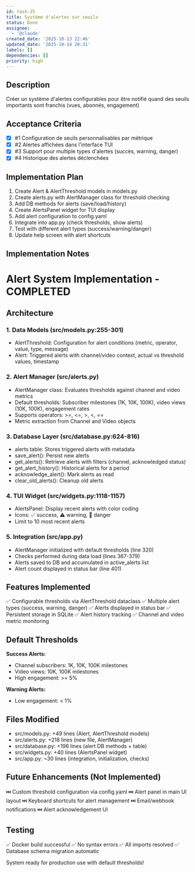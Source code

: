 ```yaml
---
id: task-25
title: Système d'alertes sur seuils
status: Done
assignee:
  - '@claude'
created_date: '2025-10-13 22:46'
updated_date: '2025-10-14 20:31'
labels: []
dependencies: []
priority: high
---
```


## Description

<!-- SECTION:DESCRIPTION:BEGIN -->
Créer un système d'alertes configurables pour être notifié quand des seuils importants sont franchis (vues, abonnés, engagement)
<!-- SECTION:DESCRIPTION:END -->

## Acceptance Criteria
<!-- AC:BEGIN -->
- [x] #1 Configuration de seuils personnalisables par métrique
- [x] #2 Alertes affichées dans l'interface TUI
- [x] #3 Support pour multiple types d'alertes (succès, warning, danger)
- [x] #4 Historique des alertes déclenchées
<!-- AC:END -->

## Implementation Plan

<!-- SECTION:PLAN:BEGIN -->
1. Create Alert & AlertThreshold models in models.py
2. Create alerts.py with AlertManager class for threshold checking
3. Add DB methods for alerts (save/load/history)
4. Create AlertsPanel widget for TUI display
5. Add alert configuration to config.yaml
6. Integrate into app.py (check thresholds, show alerts)
7. Test with different alert types (success/warning/danger)
8. Update help screen with alert shortcuts
<!-- SECTION:PLAN:END -->

## Implementation Notes

<!-- SECTION:NOTES:BEGIN -->
# Alert System Implementation - COMPLETED

## Architecture

### 1. Data Models (src/models.py:255-301)
- AlertThreshold: Configuration for alert conditions (metric, operator, value, type, message)
- Alert: Triggered alerts with channel/video context, actual vs threshold values, timestamp

### 2. Alert Manager (src/alerts.py)
- AlertManager class: Evaluates thresholds against channel and video metrics
- Default thresholds: Subscriber milestones (1K, 10K, 100K), video views (10K, 100K), engagement rates
- Supports operators: >=, <=, >, <, ==
- Metric extraction from Channel and Video objects

### 3. Database Layer (src/database.py:624-816)
- alerts table: Stores triggered alerts with metadata
- save_alert(): Persist new alerts
- get_alerts(): Retrieve alerts with filters (channel, acknowledged status)
- get_alert_history(): Historical alerts for a period
- acknowledge_alert(): Mark alerts as read
- clear_old_alerts(): Cleanup old alerts

### 4. TUI Widget (src/widgets.py:1118-1157)
- AlertsPanel: Display recent alerts with color coding
- Icons: ✅ success, ⚠️ warning, 🔴 danger
- Limit to 10 most recent alerts

### 5. Integration (src/app.py)
- AlertManager initialized with default thresholds (line 320)
- Checks performed during data load (lines 367-379)
- Alerts saved to DB and accumulated in active_alerts list
- Alert count displayed in status bar (line 401)

## Features Implemented

✅ Configurable thresholds via AlertThreshold dataclass
✅ Multiple alert types (success, warning, danger)
✅ Alerts displayed in status bar
✅ Persistent storage in SQLite
✅ Alert history tracking
✅ Channel and video metric monitoring

## Default Thresholds

**Success Alerts:**
- Channel subscribers: 1K, 10K, 100K milestones
- Video views: 10K, 100K milestones
- High engagement: >= 5%

**Warning Alerts:**
- Low engagement: < 1%

## Files Modified
- src/models.py: +49 lines (Alert, AlertThreshold models)
- src/alerts.py: +218 lines (new file, AlertManager)
- src/database.py: +196 lines (alert DB methods + table)
- src/widgets.py: +40 lines (AlertsPanel widget)
- src/app.py: ~30 lines (integration, initialization, checks)

## Future Enhancements (Not Implemented)

⏭️ Custom threshold configuration via config.yaml
⏭️ Alert panel in main UI layout
⏭️ Keyboard shortcuts for alert management
⏭️ Email/webhook notifications
⏭️ Alert acknowledgement UI

## Testing

✅ Docker build successful
✅ No syntax errors
✅ All imports resolved
✅ Database schema migration automatic

System ready for production use with default thresholds\!
<!-- SECTION:NOTES:END -->

